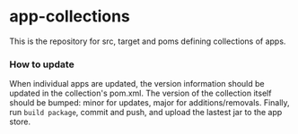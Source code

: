 # app-collections
This is the repository for src, target and poms defining collections of apps. 

### How to update
When individual apps are updated, the version information should be updated in the collection's pom.xml. The version of the collection itself should be bumped: minor for updates, major for additions/removals. Finally, run `build package`, commit and push, and upload the lastest jar to the app store.
